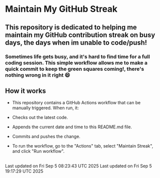 # Maintain My GitHub Streak
## This repository is dedicated to helping me maintain my GitHub contribution streak on busy days, the days when im unable to code/push!

### Sometimes life gets busy, and it's hard to find time for a full coding session. This simple workflow allows me to make a quick commit to keep the green squares coming!, there's nothing wrong in it right 😄

## How it works

- This repository contains a GitHub Actions workflow that can be manually triggered. When run, it:

- Checks out the latest code.

- Appends the current date and time to this README.md file.

- Commits and pushes the change.

- To run the workflow, go to the "Actions" tab, select "Maintain Streak", and click "Run workflow".

<br/>Last updated on Fri Sep  5 08:23:43 UTC 2025
Last updated on Fri Sep  5 19:17:29 UTC 2025
